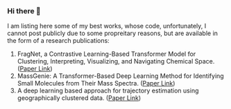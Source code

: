 ### Hi there 👋

<!--
**imadtyx/imadtyx** is a ✨ _special_ ✨ repository because its `README.md` (this file) appears on your GitHub profile.

Here are some ideas to get you started:

- 🔭 I’m currently working on ...
- 🌱 I’m currently learning ...
- 👯 I’m looking to collaborate on ...
- 🤔 I’m looking for help with ...
- 💬 Ask me about ...
- 📫 How to reach me: ...
- 😄 Pronouns: ...
- ⚡ Fun fact: ...
-->

I am listing here some of my best works, whose code, unfortunately, I cannot post publicly due to some propreitary reasons, but are available in the form of a research publications:
1. FragNet, a Contrastive Learning-Based Transformer Model for Clustering, Interpreting, Visualizing, and Navigating Chemical Space. ([Paper Link](https://www.mdpi.com/1420-3049/26/7/2065))
2. MassGenie: A Transformer-Based Deep Learning Method for Identifying Small Molecules from Their Mass Spectra. ([Paper Link](https://www.mdpi.com/2218-273X/11/12/1793))
3. A deep learning based approach for trajectory estimation using geographically clustered data. ([Paper Link](https://link.springer.com/article/10.1007/s42452-021-04556-x))
